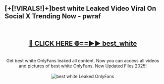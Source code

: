 <h2>[+[!VIRALS!]+]best white Leaked Video Viral On Social X Trending Now - pwraf</h2>
<br>
<div align="center">
<h2><a href="https://libra.edu.pl?best_white" rel="nofollow">🔴 CLICK HERE 🌐==►► best_white</a></h2>
<br>
Get best white OnlyFans leaked all content. Now you can access all videos and pictures of best white OnlyFans. New Updated Files 2025!
<br>
<br>
<a href="https://libra.edu.pl?best_white" rel="nofollow" data-target="animated-image.originalLink"><img src="https://i.ibb.co.com/WyWwxjT/player-gif2.gif" alt="best white Leaked OnlyFans" style="max-width: 100%; display: inline-block;" data-target="animated-image.originalImage"></a>
</div>
<br>